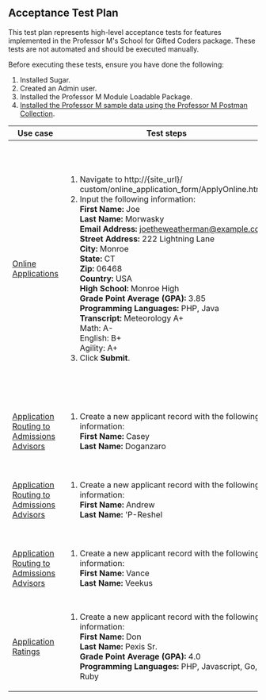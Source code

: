 ## Acceptance Test Plan ##

This test plan represents high-level acceptance tests for features implemented in the Professor M's School for Gifted
Coders package.  These tests are not automated and should be executed manually.

Before executing these tests, ensure you have done the following:
1. Installed Sugar.
1. Created an Admin user.
1. Installed the Professor M Module Loadable Package.
1. [Installed the Professor M sample data using the Professor M Postman Collection](https://github.com/sugarcrm/school#use-the-sugar-rest-api-to-create-the-professor-m-sample-data).

| Use case | Test steps | Expected Results |
| --- | --- | ---|
| [Online Applications](OnlineApplications.md) | <ol><li>Navigate to http://{site_url}/<br>custom/online_application_form/ApplyOnline.html.</li><li>Input the following information:<br>**First Name:** Joe<br>**Last Name:** Morwasky<br>**Email Address:** joetheweatherman@example.com<br>**Street Address:** 222 Lightning Lane<br>**City:** Monroe<br>**State:** CT<br>**Zip:** 06468<br>**Country:** USA<br>**High School:** Monroe High<br>**Grade Point Average (GPA):** 3.85<br>**Programming Languages:** PHP, Java<br>**Transcript:** Meteorology A+<br>Math: A-<br>English: B+<br>Agility: A+<br></li><li>Click **Submit**.</li>|<ol><li>A "Thank you!" page is displayed.</li><li>A new Applicant (Lead) record has been created with the following data:<br>**Name:** Joe Morwasky<br>**High School:** Monroe High<br>**Grade Point Average (GPA):** 3.85000000<br>**Programming Languages:** PHP, Java<br>**Transcript:** <br>Meteorology A+<br>Math: A-<br>English: B+<br>Agility: A+<br>**Email Address:** joetheweatherman@example.com<br>**Primary Address:** <br>222 Lightning Lane<br>Monroe, CT 06468<br>USA<br></li><li>The new Applicant (Lead) has a link to the **Online Applications** campaign in the Campaign Log.</li>
| [Application Routing to Admissions Advisors](ApplicationRouting.md) | <ol><li>Create a new applicant record with the following information:<br>**First Name:** Casey<br>**Last Name:** Doganzaro</li></ol> | <ol><li> A new Applicant (Lead) record has been created with the following data:<br>**Name:** Casey Doganzaro<br>**User:** Matthew Aysman</li></ol> |
| [Application Routing to Admissions Advisors](ApplicationRouting.md) | <ol><li>Create a new applicant record with the following information:<br>**First Name:** Andrew<br>**Last Name:** 'P-Reshel</li></ol> | <ol><li> A new Applicant (Lead) record has been created with the following data:<br>**Name:** Andrew 'P-Reshel<br>**User:** Matthew Aysman</li></ol> |
| [Application Routing to Admissions Advisors](ApplicationRouting.md) | <ol><li>Create a new applicant record with the following information:<br>**First Name:** Vance<br>**Last Name:** Veekus</li></ol> | <ol><li> A new Applicant (Lead) record has been created with the following data:<br>**Name:** Vance Veekus<br>**User:** Ackburr Bahabialila</li></ol> |
| [Application Ratings](ApplicationRatings.md) | <ol><li>Create a new applicant record with the following information:<br>**First Name:** Don<br>**Last Name:** Pexis Sr.<br>**Grade Point Average (GPA):** 4.0<br>**Programming Languages:** PHP, Javascript, Go, Ruby</li></ol> | <ol><li> A new Applicant (Lead) record has been created.</li><li>The application is rated 4 out of 5 stars.</li></ol> |
